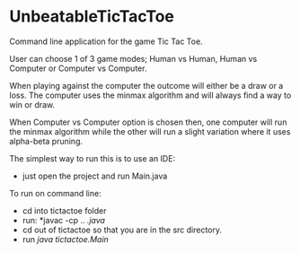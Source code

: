 # UnbeatableTicTacToe

Command line application for the game Tic Tac Toe.

User can choose 1 of 3 game modes; Human vs Human, Human vs Computer
or Computer vs Computer.

When playing against the computer the outcome will either be a draw
or a loss. The computer uses the minmax algorithm and will always
find a way to win or draw.

When Computer vs Computer option is chosen then, one computer
will run the minmax algorithm while the other will run a slight
variation where it uses alpha-beta pruning.


The simplest way to run this is to use an IDE:

- just open the project and run Main.java

To run on command line:

- cd into tictactoe folder
- run: *javac -cp .. *.java*
- cd out of tictactoe so that you are in the src directory.
- run *java tictactoe.Main*
